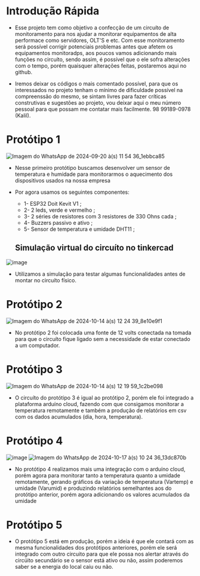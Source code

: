 
# Introdução Rápida

* Esse projeto tem como objetivo a confecção de um circuíto de monitoramento para nos ajudar a monitorar equipamentos de alta performace como servidores, OLT'S e etc. Com esse monitoramento será possível corrigir potenciais problemas antes que afetem os equipamentos monitoradps, aos poucos vamos adicionando mais funções no circuíto, sendo assim, é possível que o ele sofra alterações com o tempo, porém quaisquer alterações feitas, postaremos aqui no github.

  
* Iremos deixar os códigos o mais comentado possível, para que os interessados no projeto tenham o mínimo de dificuldade possível na compreenssão do mesmo, se sintam livres para fazer críticas construtivas e sugestões ao projeto, vou deixar aqui o meu número pessoal para que possam me contatar mais facilmente. 98 99189-0978 (Kalil).



# Protótipo 1
![Imagem do WhatsApp de 2024-09-20 à(s) 11 54 36_1ebbca85](https://github.com/user-attachments/assets/a99d62ac-5b19-4626-9752-e229662b8479)

* Nesse primeiro protótipo buscamos desenvolver um sensor de temperatura e humidade para monitorarmos o aquecimento dos dispositivos usados na nossa empresa

* Por agora usamos os seguintes componentes:
  * 1- ESP32 Doit Kevit V1 ;
  * 2- 2 leds, verde e vermelho ;
  * 3- 2 séries de resistores com 3 resistores de 330 Ohns cada ;
  * 4- Buzzers passivo e ativo ;
  * 5- Sensor de temperatura e umidade DHT11 ;


  ## Simulação virtual do circuíto no tinkercad
![image](https://github.com/user-attachments/assets/fa503f69-9d4a-480a-a70f-7ee595b908e9)

* Utilizamos a simulação para testar algumas funcionalidades antes de montar no circuíto físico.


# Protótipo 2

![Imagem do WhatsApp de 2024-10-14 à(s) 12 24 39_8e10e9f1](https://github.com/user-attachments/assets/906de519-2202-401a-bef8-110fa1601e79)

* No protótipo 2 foi colocada uma fonte de 12 volts conectada na tomada para que o circuíto fique ligado sem a necessidade de estar conectado a um computador.



# Protótipo 3

![Imagem do WhatsApp de 2024-10-14 à(s) 12 19 59_1c2be098](https://github.com/user-attachments/assets/2a8189d3-fb7b-459e-9981-4862fe62a7cd)

* O circuíto do protótipo 3 é igual ao protótipo 2, porém ele foi integrado a plataforma arduíno cloud, fazendo com que consigamos monitorar a temperatura remotamente e também a produção de relatórios em csv com os dados acumulados (dia, hora, temperatura).



# Protótipo 4

![image](https://github.com/user-attachments/assets/d35c2c85-06eb-468c-bd9d-992d4a4b143d)        ![Imagem do WhatsApp de 2024-10-17 à(s) 10 24 36_13dc870b](https://github.com/user-attachments/assets/4117d69b-6177-4198-8fb7-12455e697fc8)

* No protótipo 4 realizamos mais uma integração com o arduíno cloud, porém agora para monitorar tanto a temperatura quanto a umidade remotamente, gerando gráficos da variação de temperatura (Vartemp) e umidade (Varumid) e produzindo relatórios semelhantes aos do protótipo anterior, porém agora adicionando os valores acumulados da umidade


# Protótipo 5

* O protótipo 5 está em produção, porém a ideia é que ele contará com as mesma funcionalidades dos protótipos anteriores, porém ele será integrado com outro circuito para que ele possa nos alertar através do circúito secundário se o sensor está ativo ou não, assim poderemos saber se a energia do local caiu ou não.

